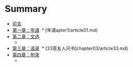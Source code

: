 # Summary

* [前言](README.md)
* [第一章：年谱](chapter01/chapter01.md)
  * [年谱apter1/article01.md)
* [第二章：文选](chapter02/chapter02.md)
  * [](chapter02/article01.md)
* [第三章：语录](chapter03/chapter03.md)
  * [33答友人问书]chapter03/article33.md)
* [第四章：附录](chapter04/chapter04.md)
  * [](chapter1/article01.md)



